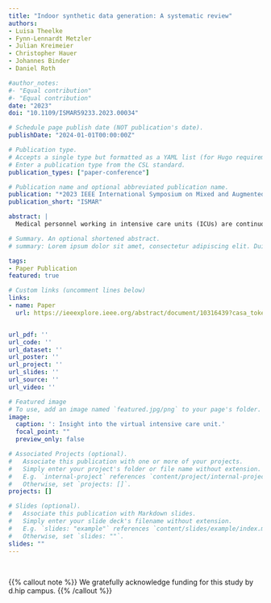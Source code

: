 ```yaml
---
title: "Indoor synthetic data generation: A systematic review"
authors:
- Luisa Theelke
- Fynn-Lennardt Metzler
- Julian Kreimeier
- Christopher Hauer
- Johannes Binder
- Daniel Roth

#author_notes:
#- "Equal contribution"
#- "Equal contribution"
date: "2023"
doi: "10.1109/ISMAR59233.2023.00034"

# Schedule page publish date (NOT publication's date).
publishDate: "2024-01-01T00:00:00Z"

# Publication type.
# Accepts a single type but formatted as a YAML list (for Hugo requirements).
# Enter a publication type from the CSL standard.
publication_types: ["paper-conference"]

# Publication name and optional abbreviated publication name.
publication: "*2023 IEEE International Symposium on Mixed and Augmented Reality*"
publication_short: "ISMAR"

abstract: |
  Medical personnel working in intensive care units (ICUs) are continuously exposed to a multitude of alarms emanating from various monitoring devices, such as cardiac monitors, ventilators, or infusion pumps. The sheer volume of alarms, coupled with high false positive rates, can lead to alarm fatigue. This phenomenon compromises patient safety and places an additional burden on nurses who must diligently prioritize and respond to alarms in the highly dynamic environment. While the testing of stress-reducing strategies in a real ICU is challenging, virtual reality (VR) represents a powerful tool and methodology to simulate an ICU environment and test optimization scenarios for alarm display strategies. For example, redistributing alarms to responsible individuals (personalized information presentation) has been proposed as a solution, but testing in real ICU environments is not applicable due to critical patient safety. In this paper, we present a VR simulation of an ICU to simulate comparable stress situations, as well as to assess the impact of a selective and personalized alarm representation strategy in an evaluation study in two conditions. A stress condition mirrors the current ubiquitous audible alarm distribution in most ICUs, where alarms are heard non-patient-specific throughout the ward. In an experimental condition, alarms are filtered patient-specific to reduce information overload and noise pollution. Our user study with medical personnel and novices shows that stress levels can be simulated with our system as indicated by physiological responses. Further, we show that the perceived task load can be reduced with selective information presentation. We discuss the potential benefits of ICU simulations as a methodology and personalized alarm distribution as a first potential strategy for future technologies in ICUs.

# Summary. An optional shortened abstract.
# summary: Lorem ipsum dolor sit amet, consectetur adipiscing elit. Duis posuere tellus ac convallis placerat. Proin tincidunt magna sed ex sollicitudin condimentum.

tags:
- Paper Publication
featured: true

# Custom links (uncomment lines below)
links:
- name: Paper
  url: https://ieeexplore.ieee.org/abstract/document/10316439?casa_token=qlQDOL7z1RoAAAAA:V0Rm7Nn3in_UD96Yxr2nyum-gZeBgli8ZX6lI-pL5J8VyUeO5yE4jn2KVykHPR-NNxr0pfeUOzCD


url_pdf: ''
url_code: ''
url_dataset: ''
url_poster: ''
url_project: ''
url_slides: ''
url_source: ''
url_video: ''

# Featured image
# To use, add an image named `featured.jpg/png` to your page's folder. 
image:
  caption: ': Insight into the virtual intensive care unit.'
  focal_point: ""
  preview_only: false

# Associated Projects (optional).
#   Associate this publication with one or more of your projects.
#   Simply enter your project's folder or file name without extension.
#   E.g. `internal-project` references `content/project/internal-project/index.md`.
#   Otherwise, set `projects: []`.
projects: []

# Slides (optional).
#   Associate this publication with Markdown slides.
#   Simply enter your slide deck's filename without extension.
#   E.g. `slides: "example"` references `content/slides/example/index.md`.
#   Otherwise, set `slides: ""`.
slides: ""
---
```



<br>

{{% callout note %}}
We gratefully acknowledge funding for this study by d.hip campus.
{{% /callout %}}


